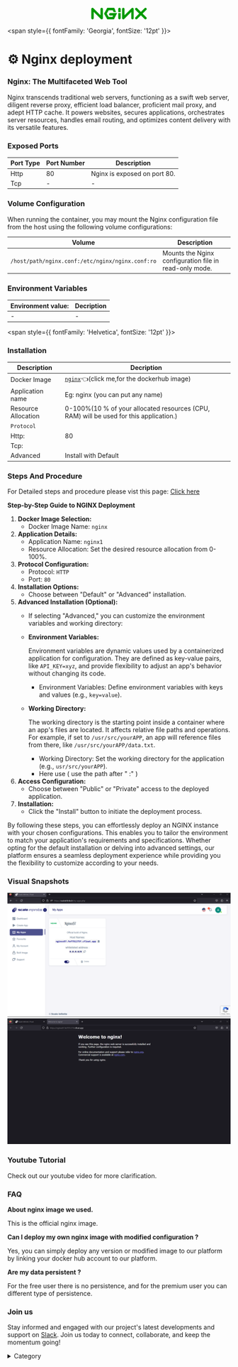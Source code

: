 <p align="center">
  <img src="/img/vb.jpg" alt="Alt Text" width="25%"/>
</p> 


<span style={{ fontFamily: 'Georgia', fontSize: '12pt' }}>

# ⚙️ Nginx deployment

### Nginx: The Multifaceted Web Tool

Nginx transcends traditional web servers, functioning as a swift web server, diligent reverse proxy, efficient load balancer, proficient mail proxy, and adept HTTP cache. It powers websites, secures applications, orchestrates server resources, handles email routing, and optimizes content delivery with its versatile features.

### Exposed Ports

| Port Type | Port Number | Description                                     |
| --------- | ----------- | ----------------------------------------------- |
| Http      | 80          | Nginx is exposed on port 80.                   |
| Tcp       | -           | -             |

### Volume Configuration

When running the container, you may mount the Nginx configuration file from the host using the following volume configurations:

| Volume                                      | Description                                     |
| ------------------------------------------- | ----------------------------------------------- |
| `/host/path/nginx.conf:/etc/nginx/nginx.conf:ro` | Mounts the Nginx configuration file in read-only mode. |


### Environment Variables


|   **Environment value:**          | Decription                                                                                                               | 
| --------------------- | ------                                                                                                                   | 
|-       |  -                              |

</span>


<span style={{ fontFamily: 'Helvetica', fontSize: '12pt' }}>

### Installation

|  Description          | Decription                                                                                                               | 
| --------------------- | ------                                                                                                                   | 
| Docker Image          |   [`nginx`](https://hub.docker.com/\_/nginx)👈(click me,for the dockerhub image)                       |
| Application name      |  Eg: nginx (you can put any name)                                                                                        | 
| Resource Allocation   |  0-100%(10 % of your allocated resources (CPU, RAM) will be used for this application.)                                  | 
| `Protocol`            |                                                                                                                          | 
|  Http:                | 80                                                                                                                     |
|  Tcp:                 |                                                                                                                          | 
|    Advanced           |    Install with Default                                                                                                  |



### Steps And Procedure

For Detailed steps and procedure please vist this page: [Click here](https://techscaleinfinite.github.io/introduction/cloud-float/Steps%20and%20procedure)



**Step-by-Step Guide to NGINX Deployment**

1. **Docker Image Selection:**
   * Docker Image Name: `nginx`
2. **Application Details:**
   * Application Name: `nginx1`
   * Resource Allocation: Set the desired resource allocation from 0-100%.
3. **Protocol Configuration:**
   * Protocol: `HTTP`
   * Port: `80`
4. **Installation Options:**
   * Choose between "Default" or "Advanced" installation.
5. **Advanced Installation (Optional):**
   * If selecting "Advanced," you can customize the environment variables and working directory:
   *   **Environment Variables:**

       Environment variables are dynamic values used by a containerized application for configuration. They are defined as key-value pairs, like `API_KEY=xyz`, and provide flexibility to adjust an app's behavior without changing its code.

       * Environment Variables: Define environment variables with keys and values (e.g., `key=value`).
   *   **Working Directory:**

       The working directory is the starting point inside a container where an app's files are located. It affects relative file paths and operations. For example, if set to `/usr/src/yourAPP`, an app will reference files from there, like `/usr/src/yourAPP/data.txt`.

       * Working Directory: Set the working directory for the application (e.g., `usr/src/yourAPP`).
       * Here use ( use the path after   " :"  )
6. **Access Configuration:**
   * Choose between "Public" or "Private" access to the deployed application.
7. **Installation:**
   * Click the "Install" button to initiate the deployment process.

By following these steps, you can effortlessly deploy an NGINX instance with your chosen configurations. This enables you to tailor the environment to match your application's requirements and specifications. Whether opting for the default installation or delving into advanced settings, our platform ensures a seamless deployment experience while providing you the flexibility to customize according to your needs.

### Visual Snapshots
![Alt Text](/img/ss2.jpg)
![Alt Text](/img/jje4.jpg)


### Youtube Tutorial&#x20;

Check out our youtube video for more clarification.


### FAQ

**About nginx image we used.**

This is the official nginx image.

**Can I deploy my own nginx image with modified configuration ?**

Yes, you can simply deploy any version or modified image to our platform by linking your docker hub account to our platform.

**Are my data persistent ?**

For the free user there is no persistence, and for the premium user you can different type of persistence.

### Join us

Stay informed and engaged with our project's latest developments and support on [Slack](https://app.slack.com/client/T04QS32JX6E/C04QKEWE146). Join us today to connect, collaborate, and keep the momentum going!&#x20;

<details>

<summary>Category</summary>

Kubernetes, cloud computing, DevOps, cloud services, hosting platform, container orchestration, cloud infrastructure, cloud deployment, cloud management, cloud technology, cloud solutions, nginx

</details>

</span>

